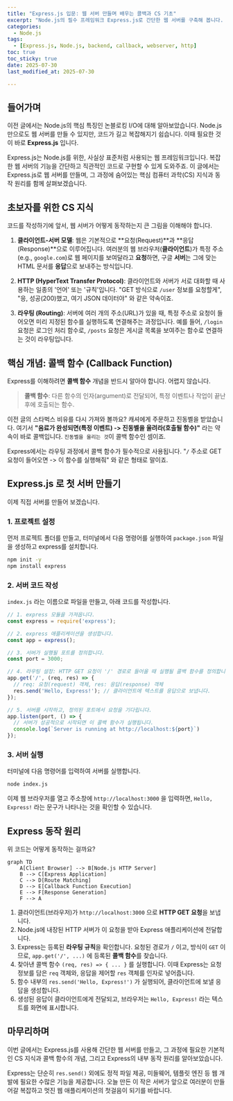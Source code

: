 ```yaml
---
title: "Express.js 입문: 웹 서버 만들며 배우는 콜백과 CS 기초"
excerpt: "Node.js의 필수 프레임워크 Express.js로 간단한 웹 서버를 구축해 봅니다. 이 과정에서 콜백 함수, 라우팅 등 핵심 CS 개념과 동작 원리를 함께 학습합니다."
categories:
  - Node.js
tags:
  - [Express.js, Node.js, backend, callback, webserver, http]
toc: true
toc_sticky: true
date: 2025-07-30
last_modified_at: 2025-07-30

---
```


## 들어가며

이전 글에서는 Node.js의 핵심 특징인 논블로킹 I/O에 대해 알아보았습니다. Node.js만으로도 웹 서버를 만들 수 있지만, 코드가 길고 복잡해지기 쉽습니다. 이때 필요한 것이 바로 **Express.js** 입니다.

Express.js는 Node.js를 위한, 사실상 표준처럼 사용되는 웹 프레임워크입니다. 복잡한 웹 서버의 기능을 간단하고 직관적인 코드로 구현할 수 있게 도와주죠. 이 글에서는 Express.js로 웹 서버를 만들며, 그 과정에 숨어있는 핵심 컴퓨터 과학(CS) 지식과 동작 원리를 함께 살펴보겠습니다.

## 초보자를 위한 CS 지식

코드를 작성하기에 앞서, 웹 서버가 어떻게 동작하는지 큰 그림을 이해해야 합니다.

1.  **클라이언트-서버 모델**: 웹은 기본적으로 **요청(Request)**과 **응답(Response)**으로 이루어집니다. 여러분의 웹 브라우저(**클라이언트**)가 특정 주소(e.g., `google.com`)로 웹 페이지를 보여달라고 **요청**하면, 구글 **서버**는 그에 맞는 HTML 문서를 **응답**으로 보내주는 방식입니다.

2.  **HTTP (HyperText Transfer Protocol)**: 클라이언트와 서버가 서로 대화할 때 사용하는 일종의 '언어' 또는 '규칙'입니다. "GET 방식으로 `/user` 정보를 요청할게", "응, 성공(200)했고, 여기 JSON 데이터야" 와 같은 약속이죠.

3.  **라우팅 (Routing)**: 서버에 여러 개의 주소(URL)가 있을 때, 특정 주소로 요청이 들어오면 미리 지정된 함수를 실행하도록 연결해주는 과정입니다. 예를 들어, `/login` 요청은 로그인 처리 함수로, `/posts` 요청은 게시글 목록을 보여주는 함수로 연결하는 것이 라우팅입니다.

## 핵심 개념: 콜백 함수 (Callback Function)

Express를 이해하려면 **콜백 함수** 개념을 반드시 알아야 합니다. 어렵지 않습니다.

> **콜백 함수**: 다른 함수의 인자(argument)로 전달되어, 특정 이벤트나 작업이 끝난 후에 호출되는 함수.

이전 글의 스타벅스 비유를 다시 가져와 볼까요? 캐셔에게 주문하고 진동벨을 받았습니다. 여기서 **"음료가 완성되면(특정 이벤트) -> 진동벨을 울려라(호출될 함수)"** 라는 약속이 바로 콜백입니다. `진동벨을 울리는 것`이 콜백 함수인 셈이죠.

Express에서는 라우팅 과정에서 콜백 함수가 필수적으로 사용됩니다. "`/` 주소로 GET 요청이 들어오면 -> 이 함수를 실행해줘" 와 같은 형태로 말이죠.

## Express.js 로 첫 서버 만들기

이제 직접 서버를 만들어 보겠습니다.

### 1. 프로젝트 설정

먼저 프로젝트 폴더를 만들고, 터미널에서 다음 명령어를 실행하여 `package.json` 파일을 생성하고 express를 설치합니다.

```bash
npm init -y
npm install express
```

### 2. 서버 코드 작성

`index.js` 라는 이름으로 파일을 만들고, 아래 코드를 작성합니다.

```javascript
// 1. express 모듈을 가져옵니다.
const express = require('express');

// 2. express 애플리케이션을 생성합니다.
const app = express();

// 3. 서버가 실행될 포트를 정의합니다.
const port = 3000;

// 4. 라우팅 설정: HTTP GET 요청이 '/' 경로로 들어올 때 실행될 콜백 함수를 정의합니다.
app.get('/', (req, res) => {
  // req: 요청(request) 객체, res: 응답(response) 객체
  res.send('Hello, Express!'); // 클라이언트에 텍스트를 응답으로 보냅니다.
});

// 5. 서버를 시작하고, 정의된 포트에서 요청을 기다립니다.
app.listen(port, () => {
  // 서버가 성공적으로 시작되면 이 콜백 함수가 실행됩니다.
  console.log(`Server is running at http://localhost:${port}`)
});
```

### 3. 서버 실행

터미널에 다음 명령어를 입력하여 서버를 실행합니다.

```bash
node index.js
```

이제 웹 브라우저를 열고 주소창에 `http://localhost:3000` 을 입력하면, `Hello, Express!` 라는 문구가 나타나는 것을 확인할 수 있습니다.

## Express 동작 원리

위 코드는 어떻게 동작하는 걸까요?

```mermaid
graph TD
    A[Client Browser] --> B[Node.js HTTP Server]
    B --> C[Express Application]
    C --> D[Route Matching]
    D --> E[Callback Function Execution]
    E --> F[Response Generation]
    F --> A
```

1.  클라이언트(브라우저)가 `http://localhost:3000` 으로 **HTTP GET 요청**을 보냅니다.
2.  Node.js에 내장된 HTTP 서버가 이 요청을 받아 Express 애플리케이션에 전달합니다.
3.  Express는 등록된 **라우팅 규칙**을 확인합니다. 요청된 경로가 `/` 이고, 방식이 `GET` 이므로, `app.get('/', ...)` 에 등록된 **콜백 함수**를 찾습니다.
4.  찾아낸 콜백 함수 `(req, res) => { ... }` 를 실행합니다. 이때 Express는 요청 정보를 담은 `req` 객체와, 응답을 제어할 `res` 객체를 인자로 넣어줍니다.
5.  함수 내부의 `res.send('Hello, Express!')` 가 실행되어, 클라이언트에 보낼 응답을 생성합니다.
6.  생성된 응답이 클라이언트에게 전달되고, 브라우저는 `Hello, Express!` 라는 텍스트를 화면에 표시합니다.

## 마무리하며

이번 글에서는 Express.js를 사용해 간단한 웹 서버를 만들고, 그 과정에 필요한 기본적인 CS 지식과 콜백 함수의 개념, 그리고 Express의 내부 동작 원리를 알아보았습니다.

Express는 단순히 `res.send()` 외에도 정적 파일 제공, 미들웨어, 템플릿 엔진 등 웹 개발에 필요한 수많은 기능을 제공합니다. 오늘 만든 이 작은 서버가 앞으로 여러분이 만들어갈 복잡하고 멋진 웹 애플리케이션의 첫걸음이 되기를 바랍니다.
